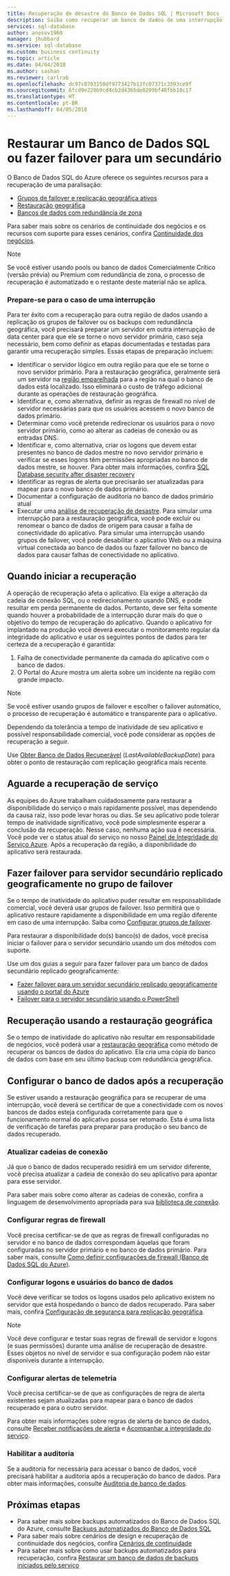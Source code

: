 ```yaml
---
title: Recuperação de desastre do Banco de Dados SQL | Microsoft Docs
description: Saiba como recuperar um banco de dados de uma interrupção do datacenter regional ou de uma falha com os recursos de Restauração geográfica e Replicação geográfica ativa do Banco de dados SQL do Azure.
services: sql-database
author: anosov1960
manager: jhubbard
ms.service: sql-database
ms.custom: business continuity
ms.topic: article
ms.date: 04/04/2018
ms.author: sashan
ms.reviewer: carlrab
ms.openlocfilehash: dc97c0703150df9773427b13fc07371c3593ce9f
ms.sourcegitcommit: 6fcd9e220b9cd4cb2d4365de0299bf48fbb18c17
ms.translationtype: HT
ms.contentlocale: pt-BR
ms.lasthandoff: 04/05/2018
---
```

# <a name="restore-an-azure-sql-database-or-failover-to-a-secondary"></a>Restaurar um Banco de Dados SQL ou fazer failover para um secundário
O Banco de Dados SQL do Azure oferece os seguintes recursos para a recuperação de uma paralisação:

* [Grupos de failover e replicação geográfica ativos](sql-database-geo-replication-overview.md)
* [Restauração geográfica](sql-database-recovery-using-backups.md#point-in-time-restore)
* [Bancos de dados com redundância de zona](sql-database-high-availability.md)

Para saber mais sobre os cenários de continuidade dos negócios e os recursos com suporte para esses cenários, confira [Continuidade dos negócios](sql-database-business-continuity.md).

> [!NOTE]
> Se você estiver usando pools ou banco de dados Comercialmente Crítico (versão prévia) ou Premium com redundância de zona, o processo de recuperação é automatizado e o restante deste material não se aplica. 

### <a name="prepare-for-the-event-of-an-outage"></a>Prepare-se para o caso de uma interrupção
Para ter êxito com a recuperação para outra região de dados usando a replicação os grupos de failover ou os backups com redundância geográfica, você precisará preparar um servidor em outra interrupção de data center para que ele se torne o novo servidor primário, caso seja necessário, bem como definir as etapas documentadas e testadas para garantir uma recuperação simples. Essas etapas de preparação incluem:

* Identificar o servidor lógico em outra região para que ele se torne o novo servidor primário. Para a restauração geográfica, geralmente será um servidor na [região emparelhada](../best-practices-availability-paired-regions.md) para a região na qual o banco de dados está localizado. Isso eliminará o custo de tráfego adicional durante as operações de restauração geográfica.
* Identificar e, como alternativa, definir as regras de firewall no nível de servidor necessárias para que os usuários acessem o novo banco de dados primário.
* Determinar como você pretende redirecionar os usuários para o novo servidor primário, como ao alterar as cadeias de conexão ou as entradas DNS.
* Identificar e, como alternativa, criar os logons que devem estar presentes no banco de dados mestre no novo servidor primário e verificar se esses logons têm permissões apropriadas no banco de dados mestre, se houver. Para obter mais informações, confira [SQL Database security after disaster recovery](sql-database-geo-replication-security-config.md)
* Identificar as regras de alerta que precisarão ser atualizadas para mapear para o novo banco de dados primário.
* Documentar a configuração de auditoria no banco de dados primário atual
* Executar uma [análise de recuperação de desastre](sql-database-disaster-recovery-drills.md). Para simular uma interrupção para a restauração geográfica, você pode excluir ou renomear o banco de dados de origem para causar a falha de conectividade do aplicativo. Para simular uma interrupção usando grupos de failover, você pode desabilitar o aplicativo Web ou a máquina virtual conectada ao banco de dados ou fazer failover no banco de dados para causar falhas de conectividade no aplicativo.

## <a name="when-to-initiate-recovery"></a>Quando iniciar a recuperação
A operação de recuperação afeta o aplicativo. Ela exige a alteração da cadeia de conexão SQL, ou o redirecionamento usando DNS, e pode resultar em perda permanente de dados. Portanto, deve ser feita somente quando houver a probabilidade de a interrupção durar mais do que o objetivo do tempo de recuperação do aplicativo. Quando o aplicativo for implantado na produção você deverá executar o monitoramento regular da integridade do aplicativo e usar os seguintes pontos de dados para ter certeza de a recuperação é garantida:

1. Falha de conectividade permanente da camada do aplicativo com o banco de dados.
2. O Portal do Azure mostra um alerta sobre um incidente na região com grande impacto.

> [!NOTE]
> Se você estiver usando grupos de failover e escolher o failover automático, o processo de recuperação é automático e transparente para o aplicativo. 

Dependendo da tolerância a tempo de inatividade de seu aplicativo e possível responsabilidade comercial, você pode considerar as opções de recuperação a seguir.

Use [Obter Banco de Dados Recuperável](https://msdn.microsoft.com/library/dn800985.aspx) (*LastAvailableBackupDate*) para obter o ponto de restauração com replicação geográfica mais recente.

## <a name="wait-for-service-recovery"></a>Aguarde a recuperação de serviço
As equipes do Azure trabalham cuidadosamente para restaurar a disponibilidade do serviço o mais rapidamente possível, mas dependendo da causa raiz, isso pode levar horas ou dias.  Se seu aplicativo pode tolerar tempo de inatividade significativo, você pode simplesmente esperar a conclusão da recuperação. Nesse caso, nenhuma ação sua é necessária. Você pode ver o status atual do serviço no nosso [Painel de Integridade do Serviço Azure](https://azure.microsoft.com/status/). Após a recuperação da região, a disponibilidade do aplicativo será restaurada.

## <a name="fail-over-to-geo-replicated-secondary-server-in-the-failover-group"></a>Fazer failover para servidor secundário replicado geograficamente no grupo de failover
Se o tempo de inatividade do aplicativo puder resultar em responsabilidade comercial, você deverá usar grupos de failover. Isso permitirá que o aplicativo restaure rapidamente a disponibilidade em uma região diferente em caso de uma interrupção. Saiba como [Configurar grupos de failover](sql-database-geo-replication-portal.md).

Para restaurar a disponibilidade do(s) banco(s) de dados, você precisa iniciar o failover para o servidor secundário usando um dos métodos com suporte.

Use um dos guias a seguir para fazer failover para um banco de dados secundário replicado geograficamente:

* [Fazer failover para um servidor secundário replicado geograficamente usando o portal do Azure](sql-database-geo-replication-portal.md)
* [Failover para o servidor secundário usando o PowerShell](scripts/sql-database-setup-geodr-and-failover-database-powershell.md)

## <a name="recover-using-geo-restore"></a>Recuperação usando a restauração geográfica
Se o tempo de inatividade do aplicativo não resultar em responsabilidade de negócios, você poderá usar a [restauração geográfica](sql-database-recovery-using-backups.md) como método de recuperar os bancos de dados do aplicativo. Ela cria uma cópia do banco de dados com base em seu último backup com redundância geográfica.

## <a name="configure-your-database-after-recovery"></a>Configurar o banco de dados após a recuperação
Se estiver usando a restauração geográfica para se recuperar de uma interrupção, você deverá se certificar de que a conectividade com os novos bancos de dados esteja configurada corretamente para que o funcionamento normal do aplicativo possa ser retomado. Esta é uma lista de verificação de tarefas para preparar para produção o seu banco de dados recuperado.

### <a name="update-connection-strings"></a>Atualizar cadeias de conexão
Já que o banco de dados recuperado residirá em um servidor diferente, você precisa atualizar a cadeia de conexão do seu aplicativo para apontar para esse servidor.

Para saber mais sobre como alterar as cadeias de conexão, confira a linguagem de desenvolvimento apropriada para sua [biblioteca de conexão](sql-database-libraries.md).

### <a name="configure-firewall-rules"></a>Configurar regras de firewall
Você precisa certificar-se de que as regras de firewall configuradas no servidor e no banco de dados correspondam àquelas que foram configuradas no servidor primário e no banco de dados primário. Para saber mais, consulte [Como definir configurações de firewall (Banco de Dados SQL do Azure)](sql-database-configure-firewall-settings.md).

### <a name="configure-logins-and-database-users"></a>Configurar logons e usuários do banco de dados
Você deve verificar se todos os logons usados pelo aplicativo existem no servidor que está hospedando o banco de dados recuperado. Para saber mais, confira [Configuração de segurança para replicação geográfica](sql-database-geo-replication-security-config.md).

> [!NOTE]
> Você deve configurar e testar suas regras de firewall de servidor e logons (e suas permissões) durante uma análise de recuperação de desastre. Esses objetos no nível de servidor e sua configuração podem não estar disponíveis durante a interrupção.
> 
> 

### <a name="setup-telemetry-alerts"></a>Configurar alertas de telemetria
Você precisa certificar-se de que as configurações de regra de alerta existentes sejam atualizadas para mapear para o banco de dados recuperado e para o outro servidor.

Para obter mais informações sobre regras de alerta de banco de dados, consulte [Receber notificações de alerta](../monitoring-and-diagnostics/insights-receive-alert-notifications.md) e [Acompanhar a integridade do serviço](../monitoring-and-diagnostics/insights-service-health.md).

### <a name="enable-auditing"></a>Habilitar a auditoria
Se a auditoria for necessária para acessar o banco de dados, você precisará habilitar a auditoria após a recuperação do banco de dados. Para obter mais informações, consulte [Auditoria de banco de dados](sql-database-auditing.md).

## <a name="next-steps"></a>Próximas etapas
* Para saber mais sobre backups automatizados do Banco de Dados SQL do Azure, consulte [Backups automatizados do Banco de Dados SQL](sql-database-automated-backups.md)
* Para saber mais sobre cenários de design e recuperação de continuidade dos negócios, confira [Cenários de continuidade](sql-database-business-continuity.md)
* Para saber mais sobre como usar backups automatizados para recuperação, confira [Restaurar um banco de dados de backups iniciados pelo serviço](sql-database-recovery-using-backups.md)

